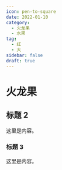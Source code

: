 ```yaml
---
icon: pen-to-square
date: 2022-01-10
category:
  - 火龙果
  - 水果
tag:
  - 红
  - 大
sidebar: false
draft: true
---
```


# 火龙果

## 标题 2

这里是内容。

### 标题 3

这里是内容。
